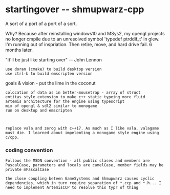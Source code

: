 # startingover -- shmupwarz-cpp

A sort of a port of a port of a sort.

Why? Because after reinstalling windows10 and MSys2, my opengl projects no longer cmpile due to an unresolved symbol 'typedef ptrddif_t' in glew. I'm running out of inspriation. Then retire, move, and hard drive fail. 6 months later.

"It'll be just like starting over" -- John Lennon
 
    use doran (cmake) to build desktop version
    use ctrl-b to build emscripten version

goals & vision - put the lime in the coconut

    colocation of data as in better-mousetrap - array of struct
    entitas style extension to make c++ static typeing more fluid
    artemis architecture for the engine using typescript
    mix of opengl & sdl2 similar to monogame
    run on desktop and emscripten



    replace vala and zerog with c++17. As much as I like vala, valagame must die. I learned about impelemting a monogame style engine using c/cpp.

### coding convention

    Follows the MSDN convention - all public clases and members are PascalCase, parameters and locals are camelCase, member fields may be private mPascalCase

    the close coupling beteen GameSystems and Shmupwarz causes cyclic dependencies, which in turn require separation of *.ccp and *.h... I need to implement ArtemisCCP to resolve this typr of thing